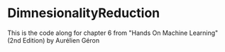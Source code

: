 # DimnesionalityReduction
This is the code along for chapter 6 from "Hands On Machine Learning" (2nd Edition) by Aurélien Géron
